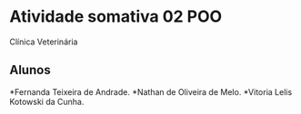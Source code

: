 # Atividade somativa 02 POO
Clínica Veterinária

## Alunos
*Fernanda Teixeira de Andrade.
*Nathan de Oliveira de Melo.
*Vitoria Lelis Kotowski da Cunha.
